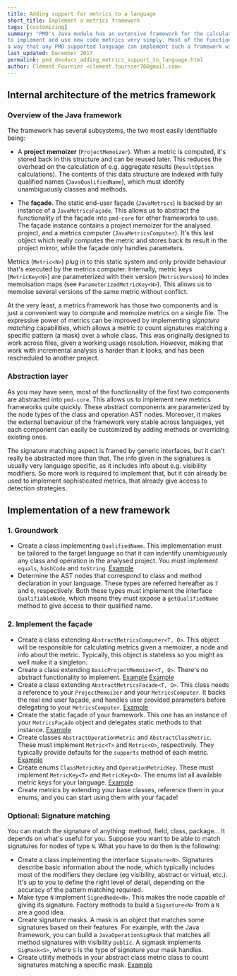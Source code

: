 ```yaml
---
title: Adding support for metrics to a language
short_title: Implement a metrics framework
tags: [customizing]
summary: "PMD's Java module has an extensive framework for the calculation of metrics, which allows rule developers
to implement and use new code metrics very simply. Most of the functionality of this framework is abstracted in such
a way that any PMD supported language can implement such a framework without too much trouble. Here's how."
last_updated: December 2017
permalink: pmd_devdocs_adding_metrics_support_to_language.html
author: Clément Fournier <clement.fournier76@gmail.com>
---
```



## Internal architecture of the metrics framework

### Overview of the Java framework

The framework has several subsystems, the two most easily identifiable being:
* A **project memoizer** (`ProjectMemoizer`). When a metric is computed, it's stored back in this structure and can be
reused later. This
 reduces the overhead on the calculation of e.g. aggregate results (`ResultOption` calculations). The contents of
 this data structure are indexed with fully qualified names (`JavaQualifiedName`), which must identify unambiguously
 classes and methods.

* The **façade**. The static end-user façade (`JavaMetrics`) is backed by an instance of a `JavaMetricsFaçade`. This
  allows us to abstract the functionality of the façade into `pmd-core` for other frameworks to use. The façade
  instance contains a project memoizer for the analysed project, and a metrics computer
  (`JavaMetricsComputer`). It's this last object which really computes the metric and stores back its result in the
  project mirror, while the façade only handles parameters.

Metrics (`Metric<N>`) plug in to this static system and only provide behaviour that's executed by the metrics computer.
Internally, metric keys (`MetricKey<N>`) are parameterized with their version (`MetricVersion`) to index memoisation
maps (see `ParameterizedMetricKey<N>`). This allows us to memoise several versions of the same metric without conflict.

At the very least, a metrics framework has those two components and is just a convenient way to compute and memoize
metrics on a single file. The expressive power of metrics can be improved by implementing *signature matching* capabilities,
which allows a metric to count signatures matching a specific pattern (a mask) over a whole class. This was originally
designed to work across files, given a working usage resolution. However, making that work with incremental analysis is
harder than it looks, and has been rescheduled to another project.


### Abstraction layer

As you may have seen, most of the functionality of the first two components are abstracted into `pmd-core`. This
allows us to implement new metrics frameworks quite quickly. These abstract components are parameterized by the
node types of the class and operation AST nodes. Moreover, it makes the external behaviour of the framework very
stable across languages, yet each component can easily be customized by adding methods or overriding existing ones.

The signature matching aspect is framed by generic interfaces, but it can't really be abstracted more
than that. The info given in the signatures is usually very language specific, as it includes info about e.g.
visibility modifiers. So more work is required to implement that, but it can already be used to implement
sophisticated metrics, that already give access to detection strategies.

## Implementation of a new framework

### 1. Groundwork

* Create a class implementing `QualifiedName`. This implementation must be tailored to the target language so
  that it can indentify unambiguously any class and operation in the analysed project. You
  must implement `equals`, `hashCode` and `toString`.
  [Example](https://github.com/pmd/pmd/blob/master/pmd-java/src/main/java/net/sourceforge/pmd/lang/java/ast/JavaQualifiedName.java)
* Determine the AST nodes that correspond to class and method declaration in your language. These types are
  referred hereafter as `T` and `O`, respectively. Both these types must implement the interface `QualifiableNode`,
  which means they must expose a `getQualifiedName` method to give access to their qualified name.

### 2. Implement the façade
* Create a class extending `AbstractMetricsComputer<T, O>`. This object will be responsible for calculating metrics
  given a memoizer, a node and info about the metric. Typically, this object is stateless so you might as well make it
  a singleton.
* Create a class extending `BasicProjectMemoizer<T, O>`. There's no abstract functionality to implement.
  [Example](https://github.com/pmd/pmd/blob/master/pmd-java/src/main/java/net/sourceforge/pmd/lang/java/metrics/JavaProjectMemoizer.java)
  [Example](https://github.com/pmd/pmd/blob/master/pmd-java/src/main/java/net/sourceforge/pmd/lang/java/metrics/JavaMetricsComputer.java)
* Create a class extending `AbstractMetricsFacade<T, O>`. This class needs a reference to your `ProjectMemoizer` and
  your `MetricsComputer`. It backs the real end user façade, and handles user provided parameters before delegating to
  your `MetricsComputer`.
  [Example](https://github.com/pmd/pmd/blob/master/pmd-java/src/main/java/net/sourceforge/pmd/lang/java/metrics/JavaMetricsFacade.java)
* Create the static façade of your framework. This one has an instance of your `MetricsFaçade` object and delegates
  static methods to that instance.
  [Example](https://github.com/pmd/pmd/blob/master/pmd-java/src/main/java/net/sourceforge/pmd/lang/java/metrics/JavaMetrics.java)
* Create classes `AbstractOperationMetric` and `AbstractClassMetric`. These must implement `Metric<T>` and
  `Metric<O>`, respectively. They typically provide defaults for the `supports` method of each metric.
  [Example](https://github.com/pmd/pmd/blob/master/pmd-java/src/main/java/net/sourceforge/pmd/lang/java/metrics/impl/AbstractJavaOperationMetric.java)
* Create enums `ClassMetricKey` and `OperationMetricKey`. These must implement `MetricKey<T>` and `MetricKey<O>`. The
  enums list all available metric keys for your language.
  [Example](https://github.com/pmd/pmd/blob/master/pmd-java/src/main/java/net/sourceforge/pmd/lang/java/metrics/api/JavaOperationMetricKey.java)
* Create metrics by extending your base classes, reference them in your enums, and you can start using them with your
  façade!

### Optional: Signature matching

You can match the signature of anything: method, field, class, package... It depends on what's useful for you.
Suppose you want to be able to match signatures for nodes of type `N`. What you have to do then is the following:

* Create a class implementing the interface `Signature<N>`. Signatures describe basic information about the node,
which typically includes most of the modifiers they declare (eg visibility, abstract or virtual, etc.).
It's up to you to define the right level of detail, depending on the accuracy of the pattern matching required.
* Make type `N` implement `SignedNode<N>`. This makes the node capable of giving its signature. Factory methods to
build a `Signature<N>` from a `N` are a good idea.
* Create signature masks. A mask is an object that matches some signatures based on their features. For example, with
 the Java framework, you can build a `JavaOperationSigMask` that matches all method signatures with visibility
 `public`. A sigmask implements `SigMask<S>`, where `S` is the type of signature your mask handles.
* Create utility methods in your abstract class metric class to count signatures matching a specific mask.
[Example](https://github.com/pmd/pmd/blob/master/pmd-java/src/main/java/net/sourceforge/pmd/lang/java/metrics/AbstractJavaClassMetric.java#L50)

